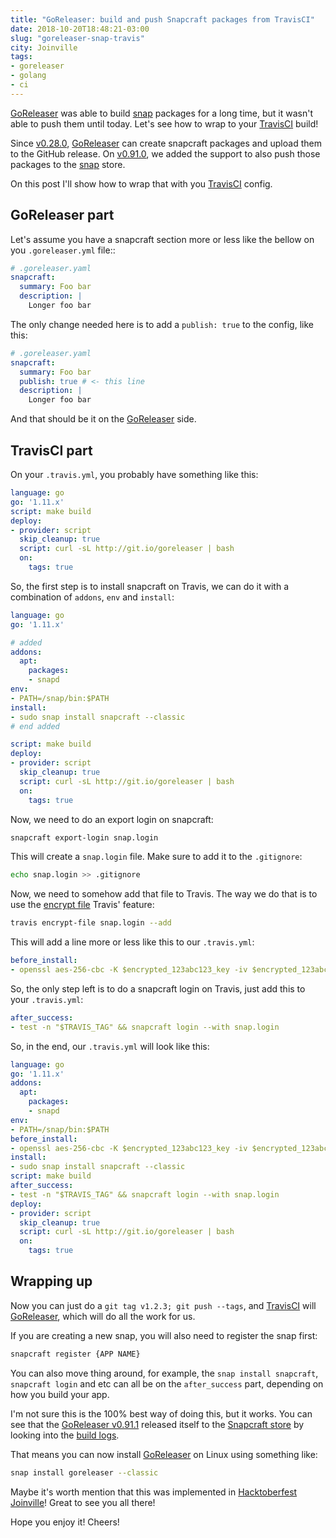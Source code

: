 ```yaml
---
title: "GoReleaser: build and push Snapcraft packages from TravisCI"
date: 2018-10-20T18:48:21-03:00
slug: "goreleaser-snap-travis"
city: Joinville
tags:
- goreleaser
- golang
- ci
---
```


[GoReleaser][] was able to build [snap][] packages for a long time, but
it wasn't able to push them until today. Let's see how to wrap to your
[TravisCI][] build!

<!--more-->

Since [v0.28.0][v0280], [GoReleaser][] can create snapcraft packages and
upload them to the GitHub release. On [v0.91.0][v0910], we added the support
to also push those packages to the [snap][] store.

On this post I'll show how to wrap that with you [TravisCI][] config.

## GoReleaser part

Let's assume you have a snapcraft section more or less like the bellow
on you `.goreleaser.yml` file::

```yaml
# .goreleaser.yaml
snapcraft:
  summary: Foo bar
  description: |
    Longer foo bar
```

The only change needed here is to add a `publish: true` to the config, like
this:

```yaml
# .goreleaser.yaml
snapcraft:
  summary: Foo bar
  publish: true # <- this line
  description: |
    Longer foo bar
```

And that should be it on the [GoReleaser][] side.

## TravisCI part

On your `.travis.yml`, you probably have something like this:

```yaml
language: go
go: '1.11.x'
script: make build
deploy:
- provider: script
  skip_cleanup: true
  script: curl -sL http://git.io/goreleaser | bash
  on:
    tags: true
```

So, the first step is to install snapcraft on Travis, we can do it with
a combination of `addons`, `env` and `install`:

```yaml
language: go
go: '1.11.x'

# added
addons:
  apt:
    packages:
    - snapd
env:
- PATH=/snap/bin:$PATH
install:
- sudo snap install snapcraft --classic
# end added

script: make build
deploy:
- provider: script
  skip_cleanup: true
  script: curl -sL http://git.io/goreleaser | bash
  on:
    tags: true
```

Now, we need to do an export login on snapcraft:

```sh
snapcraft export-login snap.login
```

This will create a `snap.login` file. Make sure to add it to the `.gitignore`:

```sh
echo snap.login >> .gitignore
```

Now, we need to somehow add that file to Travis. The way we do that is to use
the [encrypt file][encryptfile] Travis' feature:

```sh
travis encrypt-file snap.login --add
```

This will add a line more or less like this to our `.travis.yml`:

```yaml
before_install:
- openssl aes-256-cbc -K $encrypted_123abc123_key -iv $encrypted_123abc123_iv -in snap.login.enc -out snap.login -d
```

So, the only step left is to do a snapcraft login on Travis, just add this
to your `.travis.yml`:

```yaml
after_success:
- test -n "$TRAVIS_TAG" && snapcraft login --with snap.login
```

So, in the end, our `.travis.yml` will look like this:

```yaml
language: go
go: '1.11.x'
addons:
  apt:
    packages:
    - snapd
env:
- PATH=/snap/bin:$PATH
before_install:
- openssl aes-256-cbc -K $encrypted_123abc123_key -iv $encrypted_123abc123_iv -in snap.login.enc -out snap.login -d
install:
- sudo snap install snapcraft --classic
script: make build
after_success:
- test -n "$TRAVIS_TAG" && snapcraft login --with snap.login
deploy:
- provider: script
  skip_cleanup: true
  script: curl -sL http://git.io/goreleaser | bash
  on:
    tags: true
```

## Wrapping up

Now you can just do a `git tag v1.2.3; git push --tags`, and [TravisCI][] will
[GoReleaser][], which will do all the work for us.

If you are creating a new snap, you will also need to register the snap
first:

```sh
snapcraft register {APP NAME}
```

You can also move thing around, for example, the `snap install snapcraft`,
`snapcraft login` and etc can all be on the `after_success` part, depending
on how you build your app.

I'm not sure this is the 100% best way of doing this, but it works.
You can see that the [GoReleaser v0.91.1][v0911] released itself
to the [Snapcraft store][snap] by looking into the [build logs][logs].

That means you can now install [GoReleaser][] on Linux using something like:

```sh
snap install goreleaser --classic
```

Maybe it's worth mention that this was implemented in
[Hacktoberfest Joinville][hackjlle]! Great to see you all there!

Hope you enjoy it! Cheers!

[logs]: https://travis-ci.org/goreleaser/goreleaser/builds/444189008
[v0280]: https://github.com/goreleaser/goreleaser/releases/tag/v0.28.0
[v0910]: https://github.com/goreleaser/goreleaser/releases/tag/v0.91.0
[v0911]: https://github.com/goreleaser/goreleaser/releases/tag/v0.91.1
[snap]: https://snapcraft.io/goreleaser
[GoReleaser]: https://goreleaser.com
[TravisCI]: https://travis-ci.org/goreleaser/goreleaser
[hackjlle]: http://hacktoberfest.joinville.br/
[encryptfile]: https://docs.travis-ci.com/user/encrypting-files/
